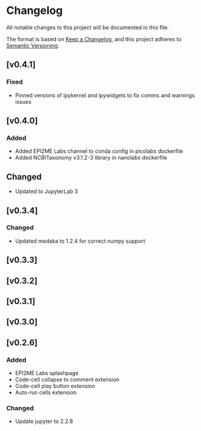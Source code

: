 # Changelog
All notable changes to this project will be documented in this file.

The format is based on [Keep a Changelog](https://keepachangelog.com/en/1.0.0/),
and this project adheres to [Semantic Versioning](https://semver.org/spec/v2.0.0.html).

## [v0.4.1]
### Fixed
- Pinned versions of ipykernel and ipywidgets to fix comms and warnings issues

## [v0.4.0]
### Added
- Added EPI2ME Labs channel to conda config in picolabs dockerfile
- Added NCBITaxonomy v3.1.2-3 library in nanolabs dockerfile
## Changed
- Updated to JupyterLab 3

## [v0.3.4]
### Changed
- Updated medaka to 1.2.4 for correct numpy support

## [v0.3.3]

## [v0.3.2]

## [v0.3.1]

## [v0.3.0]

## [v0.2.6]
### Added
- EPI2ME Labs splashpage
- Code-cell collapse to comment extension
- Code-cell play button extension
- Auto-run cells extension
### Changed
- Update jupyter to 2.2.8

